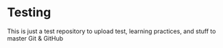 # Testing
This is just a test repository to upload test, learning practices, and stuff to master Git &amp; GitHub
